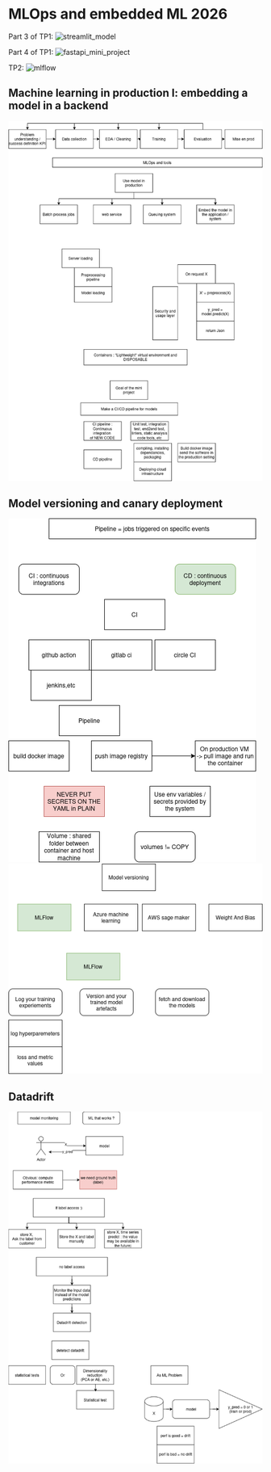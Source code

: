 # MLOps and embedded ML 2026

Part 3 of TP1: ![streamlit_model](./streamlit_model)

Part 4 of TP1: ![fastapi_mini_project](./fastapi_mini_project)

TP2: ![mlflow](./mlflow)

## Machine learning in production I: embedding a model in a backend
![diagram1](diagram1.png)

## Model versioning and canary deployment
![diagram2](diagram2.png)
![diagram3](diagram3.png)

## Datadrift
![diagram4](diagram4.png)

